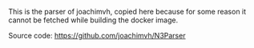This is the parser of joachimvh, copied here because for some reason it cannot be fetched while building the docker image.

Source code: https://github.com/joachimvh/N3Parser